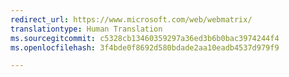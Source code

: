 ```yaml
---
redirect_url: https://www.microsoft.com/web/webmatrix/
translationtype: Human Translation
ms.sourcegitcommit: c5328cb13460359297a36ed3b6b0bac3974244f4
ms.openlocfilehash: 3f4bde0f8692d580bdade2aa10eadb4537d979f9

---
```




<!--HONumber=Feb17_HO1-->


